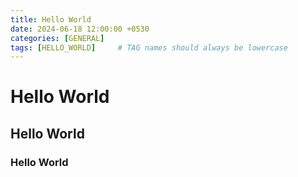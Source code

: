 ```yaml
---
title: Hello World
date: 2024-06-18 12:00:00 +0530
categories: [GENERAL]
tags: [HELLO_WORLD]     # TAG names should always be lowercase
---
```

# Hello World
## Hello World
### Hello World
